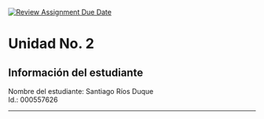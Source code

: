 [![Review Assignment Due Date](https://classroom.github.com/assets/deadline-readme-button-22041afd0340ce965d47ae6ef1cefeee28c7c493a6346c4f15d667ab976d596c.svg)](https://classroom.github.com/a/keXHnCl3)

# Unidad No. 2 

## Información del estudiante

Nombre del estudiante: Santiago Ríos Duque  
Id.: 000557626

---
